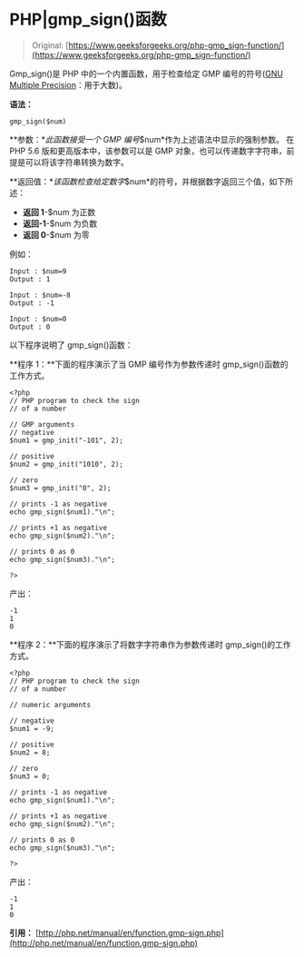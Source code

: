 # PHP|gmp_sign()函数

> Original: [https://www.geeksforgeeks.org/php-gmp_sign-function/](https://www.geeksforgeeks.org/php-gmp_sign-function/)

Gmp_sign()是 PHP 中的一个内置函数，用于检查给定 GMP 编号的符号([GNU Multiple Precision](https://en.wikipedia.org/wiki/GNU_Multiple_Precision_Arithmetic_Library)：用于大数)。

**语法：**

```
gmp_sign($num)
```

**参数：**此函数接受一个 GMP 编号*$num*作为上述语法中显示的强制参数。 在 PHP 5.6 版和更高版本中，该参数可以是 GMP 对象，也可以传递数字字符串，前提是可以将该字符串转换为数字。

**返回值：**该函数检查给定数字*$num*的符号，并根据数字返回三个值，如下所述：

*   **返回 1**-$num 为正数
*   **返回-1**-$num 为负数
*   **返回 0**-$num 为零

例如：

```
Input : $num=9
Output : 1 

Input : $num=-8
Output : -1 

Input : $num=0
Output : 0 

```

以下程序说明了 gmp_sign()函数：

**程序 1：**下面的程序演示了当 GMP 编号作为参数传递时 gmp_sign()函数的工作方式。

```
<?php
// PHP program to check the sign 
// of a number 

// GMP arguments 
// negative 
$num1 = gmp_init("-101", 2);

// positive
$num2 = gmp_init("1010", 2); 

// zero
$num3 = gmp_init("0", 2); 

// prints -1 as negative
echo gmp_sign($num1)."\n"; 

// prints +1 as negative
echo gmp_sign($num2)."\n";  

// prints 0 as 0
echo gmp_sign($num3)."\n"; 

?>
```

产出：

```
-1
1
0

```

**程序 2：**下面的程序演示了将数字字符串作为参数传递时 gmp_sign()的工作方式。

```
<?php
// PHP program to check the sign 
// of a number 

// numeric arguments 

// negative 
$num1 = -9;

// positive
$num2 = 8;

// zero
$num3 = 0;

// prints -1 as negative
echo gmp_sign($num1)."\n"; 

// prints +1 as negative
echo gmp_sign($num2)."\n";  

// prints 0 as 0
echo gmp_sign($num3)."\n"; 

?>
```

产出：

```
-1
1
0
```

**引用：**
[http://php.net/manual/en/function.gmp-sign.php](http://php.net/manual/en/function.gmp-sign.php)